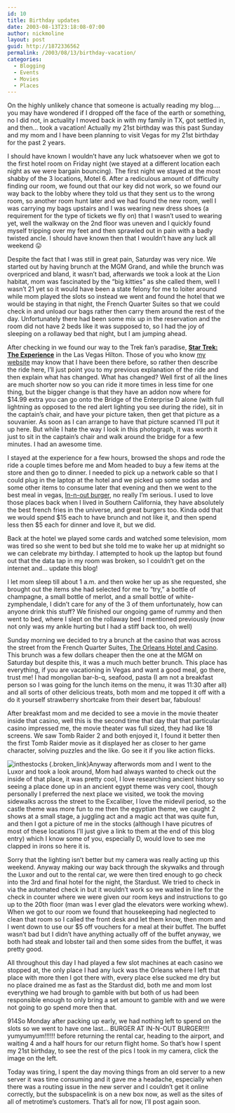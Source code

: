 ```yaml
---
id: 10
title: Birthday updates
date: 2003-08-13T23:18:08-07:00
author: nickmoline
layout: post
guid: http://1872336562
permalink: /2003/08/13/birthday-vacation/
categories:
  - Blogging
  - Events
  - Movies
  - Places
---
```

On the highly unlikely chance that someone is actually reading my blog&#8230;. you may have wondered if I dropped off the face of the earth or something, no I did not, in actuality I moved back in with my family in TX, got settled in, and then&#8230; took a vacation! Actually my 21st birthday was this past Sunday and my mom and I have been planning to visit Vegas for my 21st birthday for the past 2 years.

I should have known I wouldn&#8217;t have any luck whatsoever when we got to the first hotel room on Friday night (we stayed at a different location each night as we were bargain bouncing). The first night we stayed at the most shabby of the 3 locations, Motel 6. After a rediculous amount of difficulty finding our room, we found out that our key did not work, so we found our way back to the lobby where they told us that they sent us to the wrong room, so another room hunt later and we had found the new room, well I was carrying my bags upstairs and I was wearing new dress shoes (a requirement for the type of tickets we fly on) that I wasn&#8217;t used to wearing yet, well the walkway on the 2nd floor was uneven and I quickly found myself tripping over my feet and then sprawled out in pain with a badly twisted ancle. I should have known then that I wouldn&#8217;t have any luck all weekend 😛

Despite the fact that I was still in great pain, Saturday was very nice. We started out by having brunch at the MGM Grand, and while the brunch was overpriced and bland, it wasn&#8217;t bad, afterwards we took a look at the Lion habitat, mom was fascinated by the &#8220;big kitties&#8221; as she called them, well I wasn&#8217;t 21 yet so it would have been a state felony for me to loiter around while mom played the slots so instead we went and found the hotel that we would be staying in that night, the French Quarter Suites so that we could check in and unload our bags rather then carry them around the rest of the day. Unfortunately there had been some mix up in the reservation and the room did not have 2 beds like it was supposed to, so I had the joy of sleeping on a rollaway bed that night, but I am jumping ahead.

After checking in we found our way to the Trek fan&#8217;s paradise, <a title="Star Trek: The Experience in the Las Vegas Hilton" target="_blank" href="http://www.startrekexp.com/"><strong>Star Trek: The Experience</strong></a> in the Las Vegas Hilton. Those of you who know <a title="The SubspaceLink" target="_blank" href="http://www.subspacelink.com/">my website</a> may know that I have been there before, so rather then describe the ride here, I&#8217;ll just <span class="removed_link" title="http://www.subspacelink.com/index.pl?iid=14097">point you to my previous explanation</span> of the ride and then explain what has changed. What has changed? Well first of all the lines are much shorter now so you can ride it more times in less time for one thing, but the bigger change is that they have an addon now where for $14.99 extra you can go onto the Bridge of the Enterprise D alone (with full lightning as opposed to the red alert lighting you see during the ride), sit in the captain&#8217;s chair, and have your picture taken, then get that picture as a souvanier. As soon as I can arrange to have that picture scanned I&#8217;ll put it up here. But while I hate the way I look in this photograph, it was worth it just to sit in the captain&#8217;s chair and walk around the bridge for a few minutes. I had an awesome time.

I stayed at the experience for a few hours, browsed the shops and rode the ride a couple times before me and Mom headed to buy a few items at the store and then go to dinner. I needed to pick up a network cable so that I could plug in the laptop at the hotel and we picked up some sodas and some other items to consume later that evening and then we went to the best meal in vegas, <a title="In-N-Out Burger" target="_blank" href="http://www.in-n-out.com/">In-n-out burger</a>, no really I&#8217;m serious. I used to love those places back when I lived in Southern California, they have absolutely the best french fries in the universe, and great burgers too. Kinda odd that we would spend $15 each to have brunch and not like it, and then spend less then $5 each for dinner and love it, but we did.

Back at the hotel we played some cards and watched some television, mom was tired so she went to bed but she told me to wake her up at midnight so we can celebrate my birthday. I attempted to hook up the laptop but found out that the data tap in my room was broken, so I couldn&#8217;t get on the internet and&#8230; update this blog!

I let mom sleep till about 1 a.m. and then woke her up as she requested, she brought out the items she had selected for me to &#8220;try,&#8221; a bottle of champagne, a small bottle of merlot, and a small bottle of white-zymphendale, I didn&#8217;t care for any of the 3 of them unfortunately, how can anyone drink this stuff? We finished our ongoing game of rummy and then went to bed, where I slept on the rollaway bed I mentioned previously (now not only was my ankle hurting but I had a stiff back too, oh well)

Sunday morning we decided to try a brunch at the casino that was across the street from the French Quarter Suites, <a target="_blank" href="http://www.orleanscasino.com/">The Orleans Hotel and Casino</a>. This brunch was a few dollars cheaper then the one at the MGM on Saturday but despite this, it was a much much better brunch. This place has everything, if you are vacationing in Vegas and want a good meal, go there, trust me! I had mongolian bar-b-q, seafood, pasta (I am not a breakfast person so I was going for the lunch items on the menu, it was 11:30 after all) and all sorts of other delicious treats, both mom and me topped it off with a do it yourself strawberry shortcake from their desert bar, fabulous!

After breakfast mom and me decided to see a movie in the movie theater inside that casino, well this is the second time that day that that particular casino impressed me, the movie theater was full sized, they had like 18 screens. We saw Tomb Raider 2 and both enjoyed it, I found it better then the first Tomb Raider movie as it displayed her as closer to her game character, solving puzzles and the like. Go see it if you like action flicks.

[<img align="left" alt="inthestocks" title="inthestocks" class="g2image_float_right" src="https://i1.wp.com/cap.portalkeeper.info/gallery/d/1007-2/inthestocks.jpg?w=760" data-recalc-dims="1" />](http://cap.portalkeeper.info/v/vacations/album15/album14/){.broken_link}Anyway afterwords mom and I went to the Luxor and took a look around, Mom had always wanted to check out the inside of that place, it was pretty cool, I love researching ancient history so seeing a place done up in an ancient egypt theme was very cool, though personally I preferred the next place we visited, we took the moving sidewalks across the street to the Excaliber, I love the midevil period, so the castle theme was more fun to me then the egyptian theme, we caught 2 shows at a small stage, a juggling act and a magic act that was quite fun, and then I got a picture of me in the stocks (although I have picutres of most of these locations I&#8217;ll just give a link to them at the end of this blog entry) which I know some of you, especially D, would love to see me clapped in irons so here it is.

Sorry that the lighting isn&#8217;t better but my camera was really acting up this weekend. Anyway making our way back through the skywalks and through the Luxor and out to the rental car, we were then tired enough to go check into the 3rd and final hotel for the night, the <span class="removed_link" title="http://www.stardustlv.com/">Stardust</span>. We tried to check in via the automated check in but it wouldn&#8217;t work so we waited in line for the check in counter where we were given our room keys and instructions to go up to the 20th floor (man was I ever glad the elevators were working whew). When we got to our room we found that housekeeping had neglected to clean that room so I called the front desk and let them know, then mom and I went down to use our $5 off vouchers for a meal at their buffet. The buffet wasn&#8217;t bad but I didn&#8217;t have anything actually off of the buffet anyway, we both had steak and lobster tail and then some sides from the buffet, it was pretty good.

All throughout this day I had played a few slot machines at each casino we stopped at, the only place I had any luck was the Orleans where I left that place with more then I got there with, every place else sucked me dry but no place drained me as fast as the Stardust did, both me and mom lost everything we had brough to gamble with but both of us had been responsible enough to only bring a set amount to gamble with and we were not going to go spend more then that.

<p align="left">
  914So Monday after packing up early, we had nothing left to spend on the slots so we went to have one last&#8230; BURGER AT IN-N-OUT BURGER!!!! yumyumyum!!!!!! before returning the rental car, heading to the airport, and waiting 4 and a half hours for our return flight home. So that&#8217;s how I spent my 21st birthday, to see the rest of the pics I took in my camera, click the image on the left.
</p>

Today was tiring, I spent the day moving things from an old server to a new server it was time consuming and it gave me a headache, especially when there was a routing issue in the new server and I couldn&#8217;t get it online correctly, but the subspacelink is on a new box now, as well as the sites of all of metrotime&#8217;s customers. That&#8217;s all for now, I&#8217;ll post again soon.